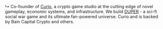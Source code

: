 <br/><br/>
↳ Co-founder of <a href="https://twitter.com/0xcurio" target="_blank">Curio</a>, a crypto game studio at the cutting edge of novel gameplay, economic systems, and infrastructure. We build  <a href="https://twitter.com/playduper" target="_blank">DUPER</a> - a sci-fi social war game and its ultimate fan-powered universe. Curio and is backed by Bain Capital Crypto and others.
<br/><br/>
